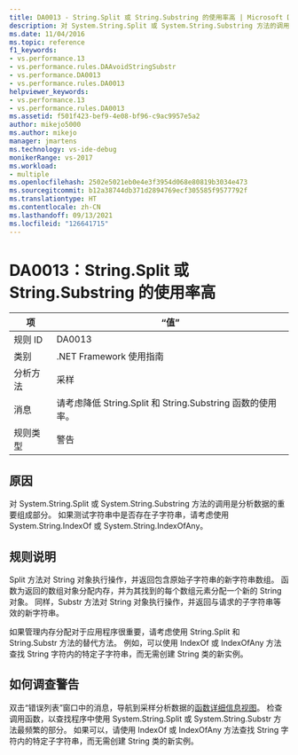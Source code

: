 ```yaml
---
title: DA0013 - String.Split 或 String.Substring 的使用率高 | Microsoft Docs
description: 对 System.String.Split 或 System.String.Substring 方法的调用是分析数据的重要组成部分。
ms.date: 11/04/2016
ms.topic: reference
f1_keywords:
- vs.performance.13
- vs.performance.rules.DAAvoidStringSubstr
- vs.performance.DA0013
- vs.performance.rules.DA0013
helpviewer_keywords:
- vs.performance.13
- vs.performance.rules.DA0013
ms.assetid: f501f423-bef9-4e08-bf96-c9ac9957e5a2
author: mikejo5000
ms.author: mikejo
manager: jmartens
ms.technology: vs-ide-debug
monikerRange: vs-2017
ms.workload:
- multiple
ms.openlocfilehash: 2502e5021eb0e4e3f3954d068e80819b3034e473
ms.sourcegitcommit: b12a38744db371d2894769ecf305585f9577792f
ms.translationtype: HT
ms.contentlocale: zh-CN
ms.lasthandoff: 09/13/2021
ms.locfileid: "126641715"
---
```

# <a name="da0013-high-usage-of-stringsplit-or-stringsubstring"></a>DA0013：String.Split 或 String.Substring 的使用率高

|项|“值”|
|-|-|
|规则 ID|DA0013|
|类别|.NET Framework 使用指南|
|分析方法|采样|
|消息|请考虑降低 String.Split 和 String.Substring 函数的使用率。|
|规则类型|警告|

## <a name="cause"></a>原因
 对 System.String.Split 或 System.String.Substring 方法的调用是分析数据的重要组成部分。 如果测试字符串中是否存在子字符串，请考虑使用 System.String.IndexOf 或 System.String.IndexOfAny。

## <a name="rule-description"></a>规则说明
 Split 方法对 String 对象执行操作，并返回包含原始子字符串的新字符串数组。 函数为返回的数组对象分配内存，并为其找到的每个数组元素分配一个新的 String 对象。 同样，Substr 方法对 String 对象执行操作，并返回与请求的子字符串等效的新字符串。

 如果管理内存分配对于应用程序很重要，请考虑使用 String.Split 和 String.Substr 方法的替代方法。 例如，可以使用 IndexOf 或 IndexOfAny 方法查找 String 字符内的特定子字符串，而无需创建 String 类的新实例。

## <a name="how-to-investigate-a-warning"></a>如何调查警告
 双击“错误列表”窗口中的消息，导航到采样分析数据的[函数详细信息视图](../profiling/function-details-view.md)。 检查调用函数，以查找程序中使用 System.String.Split 或 System.String.Substr 方法最频繁的部分。 如果可以，请使用 IndexOf 或 IndexOfAny 方法查找 String 字符内的特定子字符串，而无需创建 String 类的新实例。
